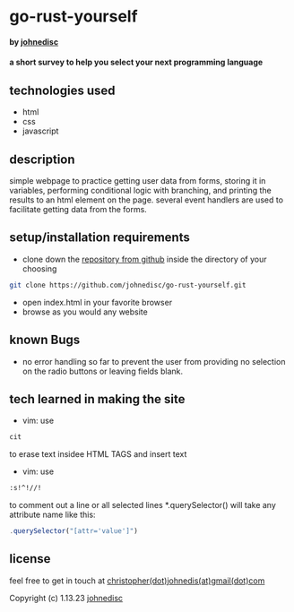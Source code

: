 # go-rust-yourself

#### by [johnedisc](https://johnedisc.github.io/portfolio/)

#### a short survey to help you select your next programming language

## technologies used

* html
* css
* javascript

## description

simple webpage to practice getting user data from forms, storing it in variables, performing conditional logic with branching, and printing the results to an html element on the page. several event handlers are used to facilitate getting data from the forms. 

## setup/installation requirements

* clone down the [repository from github](https://github.com/johnedisc/go-rust-yourself.git) inside the directory of your choosing
```bash
git clone https://github.com/johnedisc/go-rust-yourself.git
```
* open index.html in your favorite browser
* browse as you would any website

## known Bugs

* no error handling so far to prevent the user from providing no selection on the radio buttons or leaving fields blank.

## tech learned in making the site

* vim: use 
```bash
cit
```
 to erase text insidee HTML TAGS and insert text
* vim: use 
```bash
:s!^!//!
``` 
 to comment out a line or all selected lines
*.querySelector() will take any attribute name like this: 
```javascript
.querySelector("[attr='value']")
```

## license

feel free to get in touch at [christopher(dot)johnedis(at)gmail(dot)com](christopher.johnedis@gmail.com)

Copyright (c) 1.13.23 [johnedisc](https://johnedisc.github.io/portfolio/)
